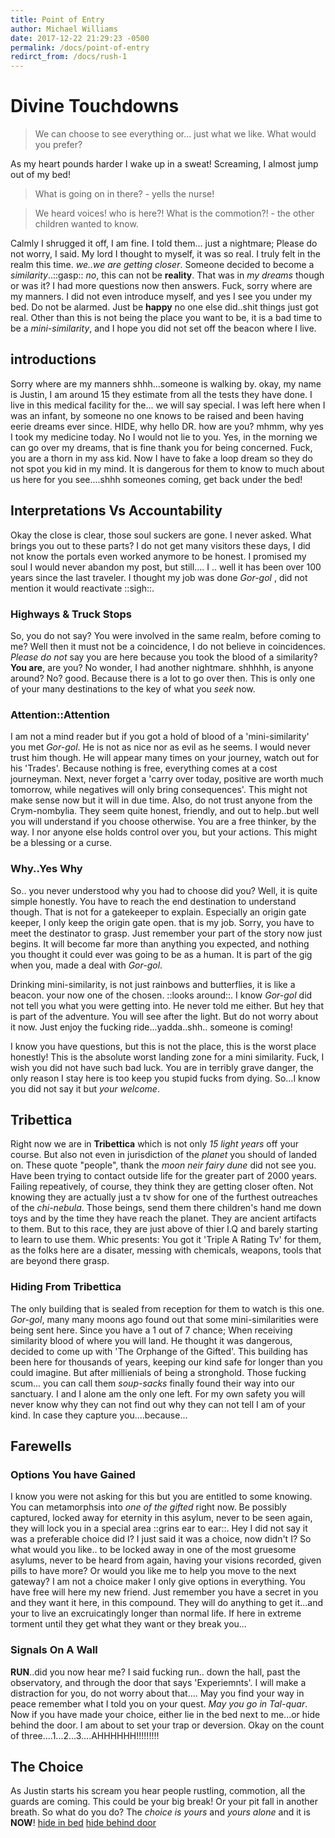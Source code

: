 ```yaml
---
title: Point of Entry
author: Michael Williams
date: 2017-12-22 21:29:23 -0500
permalink: /docs/point-of-entry
redirct_from: /docs/rush-1
---
```

# Divine Touchdowns

> We can choose to see everything or... just what we like. What would you prefer?

As my heart pounds harder I wake up in a sweat! Screaming, I almost jump out of my bed!

> What is going on in there? - yells the nurse!

> We heard voices! who is here?! What is the commotion?! - the other children wanted to know.

Calmly I shrugged it off, I am fine. I told them... just a nightmare; Please do not worry, I said. My lord I thought to myself, it was so real. I truly felt in the realm this time. _we..we are getting closer_. Someone decided to become a _similarity_..::gasp:: _no_, this can not be **reality**. That was in _my dreams_ though or was it?  I had more questions now then answers. Fuck, sorry where are my manners. I did not even introduce myself, and yes I see you under my bed. Do not be alarmed. Just be **happy** no one else did..shit things just got real. Other than this is not being the place you want to be, it is a bad time to be a _mini-similarity_, and I hope you did not set off the beacon where I live.

## introductions

Sorry where are my manners shhh...someone is walking by. okay, my name is Justin, I am around 15 they estimate from all the tests they have done. I live in this medical facility for the... we will say special. I was left here when I was an infant, by someone no one knows to be raised and been having eerie dreams ever since. HIDE, why hello DR. how are you? mhmm, why yes I took my medicine today. No I would not lie to you. Yes, in the morning we can go over my dreams, that is fine thank you for being concerned. Fuck, you are a thorn in my ass kid. Now I have to fake a loop dream so they do not spot you kid in my mind. It is dangerous for them to know to much about us here for you see....shhh someones coming, get back under the bed!

## Interpretations Vs Accountability

Okay the close is clear, those soul suckers are gone. I never asked. What brings you out to these parts? I do not get many visitors these days, I did not know the portals even worked anymore to be honest. I promised my soul I would never abandon my post, but still.... I .. well it has been over 100 years since the last traveler. I thought my job was done _Gor-gol_ , did not mention it would reactivate ::sigh::. 

### Highways & Truck Stops

So, you do not say? You were involved in the same realm, before coming to me? Well then it must not be a coincidence, I do not believe in coincidences. _Please do not_ say you are here because you took the blood of a similarity? **You are**, are you? No wonder, I had another nightmare. shhhhh, is anyone around? No? good. Because there is a lot to go over then. This is only one of your many destinations to the key of what you _seek_ now.

### Attention::Attention

I am not a mind reader but if you got a hold of blood of a 'mini-similarity' you met _Gor-gol_. He is not as nice nor as evil as he seems. I would never trust him though. He will appear many times on your journey, watch out for his 'Trades'. Because nothing is free, everything comes at a cost journeyman. Next, never forget a 'carry over today, positive are worth much tomorrow, while negatives will only bring consequences'. This might not make sense now but it will in due time. Also, do not trust anyone from the Crym-nombylia. They seem quite honest, friendly, and out to help..but well you will understand if you choose otherwise. You are a free thinker, by the way. I nor anyone else holds control over you, but your actions. This might be a blessing or a curse.

### Why..Yes Why

So.. you never understood why you had to choose did you? Well, it is quite simple honestly. You have to reach the end destination to understand though. That is not for a gatekeeper to explain. Especially an origin gate keeper, I only keep the origin gate open. that is my job. Sorry, you have to meet the destinator to grasp. Just remember your part of the story now just begins. It will become far more than anything you expected, and nothing you thought it could ever was going to be as a human. It is part of the gig when you, made a deal with _Gor-gol_.

Drinking mini-similarity, is not just rainbows and butterflies, it is like a beacon. your now one of the chosen. ::looks around::.
I know _Gor-gol_ did not tell you what you were getting into. He never told me either. But hey that is part of the adventure. You will see after the light. But do not worry about it now. Just enjoy the fucking ride...yadda..shh.. someone is coming!

I know you have questions, but this is not the place, this is the worst place honestly! This is the absolute worst landing zone for a mini similarity. Fuck, I wish you did not have such bad luck. You are in terribly grave danger, the only reason I stay here is too keep you stupid fucks from dying. So...I know you did not say it but _your welcome_.

## Tribettica

Right now we are in **Tribettica** which is not only _15 light years_ off your  course. But also not even in jurisdiction of the _planet_ you should of landed on. These quote "people", thank the _moon neir fairy dune_ did not see you. Have been trying to contact outside life for the greater part of 2000 years. Failing repeatively, of course, they think they are getting closer often. Not knowing they are actually just a tv show for one of the furthest outreaches of the _chi-nebula_. Those beings, send them there children's hand me down toys and by the time they have reach the planet. They are ancient artifacts to them. But to this race, they are just above of thier I.Q and barely starting to learn to use them. Whic presents: You got it 'Triple A Rating Tv' for them, as the folks here are a disater, messing with chemicals, weapons, tools that are beyond there grasp.

### Hiding From Tribettica 

The only building that is sealed from reception for them to watch is this one. _Gor-gol_, many many moons ago found out that some mini-similarities were being sent here. Since you have a 1 out of 7 chance; When receiving similarity blood of where you will land. He thought it was dangerous, decided to come up with 'The Orphange of the Gifted'.  This building has been here for thousands of years, keeping our kind safe for longer than you could imagine. But after millienials of being a stronghold. Those fucking scum... you can call them _soup-sacks_ finally found their way into our sanctuary. I and I alone am the only one left. For my own safety you will never know why they can not find out why they can not tell I am of your kind. In case they capture you....because...

## Farewells

### Options You have Gained

I know you were not asking for this but you are entitled to some knowing. You can metamorphsis into _one of the gifted_  right now. Be possibly captured, locked away for eternity in this asylum, never to be seen again, they will lock you in a special area ::grins ear to ear::.
Hey I did not say it was a preferable choice did I? I just said it was a choice, now didn't I? So what would you like.. to be locked away in one of the most gruesome asylums, never to be heard from again, having your visions recorded, given pills to have more?
Or would you like me to help you move to the next gateway?
I am not a choice maker I only give options in everything. You have free will here my new friend. Just remember you have a secret in you and they want it here, in this compound. They will do anything to get it...and your to live an excruicatingly longer than normal life. If here in extreme torment until they get what they want or they break you...

### Signals On A Wall

**RUN**..did you now hear me? I said fucking run.. down the hall, past the observatory, and through the door that says 'Experiemnts'. I will make a distraction for you, do not worry about that....
May you find your way in peace remember what I told you on your quest. _May you go in Tal-quar_. Now if you have made your choice, either lie in the bed next to me...or hide behind the door. I am about to set your trap or deversion.
Okay on the count of three....1...2...3....AHHHHHH!!!!!!!!!

## The Choice

As Justin starts his scream you hear people rustling, commotion, all the guards are coming. This could be your big break! Or your pit fall in another breath. So what do you do? The _choice is yours_ and _yours alone_ and it is **NOW**!
[hide in bed](coward.md)
[hide behind door](run.md)